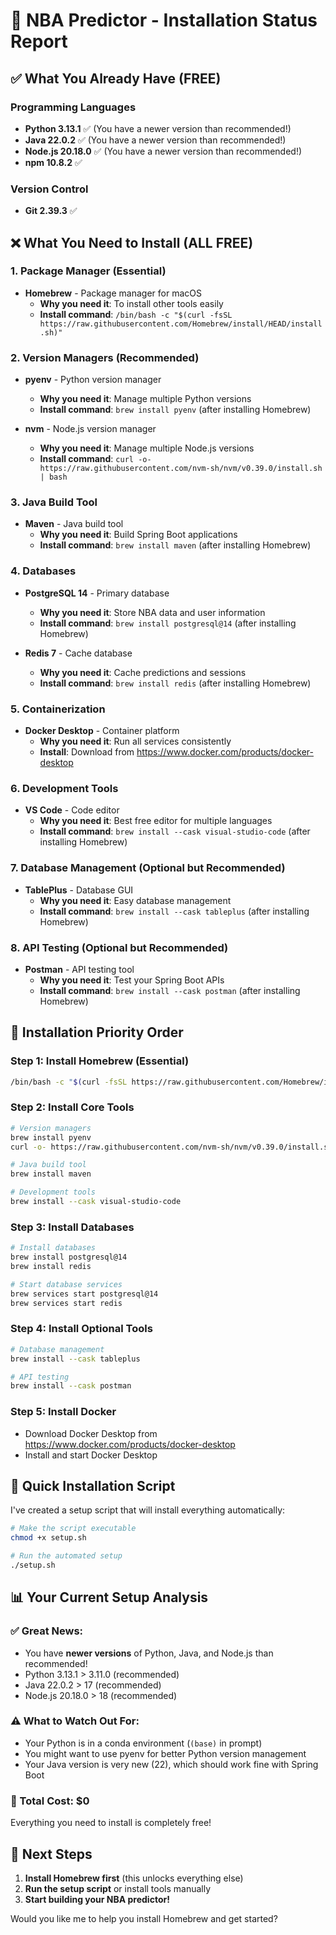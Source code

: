 # 🏀 NBA Predictor - Installation Status Report

## ✅ **What You Already Have (FREE)**

### **Programming Languages**

- **Python 3.13.1** ✅ (You have a newer version than recommended!)
- **Java 22.0.2** ✅ (You have a newer version than recommended!)
- **Node.js 20.18.0** ✅ (You have a newer version than recommended!)
- **npm 10.8.2** ✅

### **Version Control**

- **Git 2.39.3** ✅

## ❌ **What You Need to Install (ALL FREE)**

### **1. Package Manager (Essential)**

- **Homebrew** - Package manager for macOS
  - **Why you need it**: To install other tools easily
  - **Install command**: `/bin/bash -c "$(curl -fsSL https://raw.githubusercontent.com/Homebrew/install/HEAD/install.sh)"`

### **2. Version Managers (Recommended)**

- **pyenv** - Python version manager

  - **Why you need it**: Manage multiple Python versions
  - **Install command**: `brew install pyenv` (after installing Homebrew)

- **nvm** - Node.js version manager
  - **Why you need it**: Manage multiple Node.js versions
  - **Install command**: `curl -o- https://raw.githubusercontent.com/nvm-sh/nvm/v0.39.0/install.sh | bash`

### **3. Java Build Tool**

- **Maven** - Java build tool
  - **Why you need it**: Build Spring Boot applications
  - **Install command**: `brew install maven` (after installing Homebrew)

### **4. Databases**

- **PostgreSQL 14** - Primary database

  - **Why you need it**: Store NBA data and user information
  - **Install command**: `brew install postgresql@14` (after installing Homebrew)

- **Redis 7** - Cache database
  - **Why you need it**: Cache predictions and sessions
  - **Install command**: `brew install redis` (after installing Homebrew)

### **5. Containerization**

- **Docker Desktop** - Container platform
  - **Why you need it**: Run all services consistently
  - **Install**: Download from https://www.docker.com/products/docker-desktop

### **6. Development Tools**

- **VS Code** - Code editor
  - **Why you need it**: Best free editor for multiple languages
  - **Install command**: `brew install --cask visual-studio-code` (after installing Homebrew)

### **7. Database Management (Optional but Recommended)**

- **TablePlus** - Database GUI
  - **Why you need it**: Easy database management
  - **Install command**: `brew install --cask tableplus` (after installing Homebrew)

### **8. API Testing (Optional but Recommended)**

- **Postman** - API testing tool
  - **Why you need it**: Test your Spring Boot APIs
  - **Install command**: `brew install --cask postman` (after installing Homebrew)

## 🚀 **Installation Priority Order**

### **Step 1: Install Homebrew (Essential)**

```bash
/bin/bash -c "$(curl -fsSL https://raw.githubusercontent.com/Homebrew/install/HEAD/install.sh)"
```

### **Step 2: Install Core Tools**

```bash
# Version managers
brew install pyenv
curl -o- https://raw.githubusercontent.com/nvm-sh/nvm/v0.39.0/install.sh | bash

# Java build tool
brew install maven

# Development tools
brew install --cask visual-studio-code
```

### **Step 3: Install Databases**

```bash
# Install databases
brew install postgresql@14
brew install redis

# Start database services
brew services start postgresql@14
brew services start redis
```

### **Step 4: Install Optional Tools**

```bash
# Database management
brew install --cask tableplus

# API testing
brew install --cask postman
```

### **Step 5: Install Docker**

- Download Docker Desktop from https://www.docker.com/products/docker-desktop
- Install and start Docker Desktop

## 🎯 **Quick Installation Script**

I've created a setup script that will install everything automatically:

```bash
# Make the script executable
chmod +x setup.sh

# Run the automated setup
./setup.sh
```

## 📊 **Your Current Setup Analysis**

### **✅ Great News:**

- You have **newer versions** of Python, Java, and Node.js than recommended!
- Python 3.13.1 > 3.11.0 (recommended)
- Java 22.0.2 > 17 (recommended)
- Node.js 20.18.0 > 18 (recommended)

### **⚠️ What to Watch Out For:**

- Your Python is in a conda environment (`(base)` in prompt)
- You might want to use pyenv for better Python version management
- Your Java version is very new (22), which should work fine with Spring Boot

### **🎉 Total Cost: $0**

Everything you need to install is completely free!

## 🚀 **Next Steps**

1. **Install Homebrew first** (this unlocks everything else)
2. **Run the setup script** or install tools manually
3. **Start building your NBA predictor!**

Would you like me to help you install Homebrew and get started?
